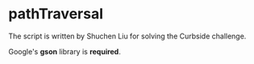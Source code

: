 # pathTraversal
The script is written by Shuchen Liu for solving the Curbside challenge.

Google's **gson** library is **required**.

